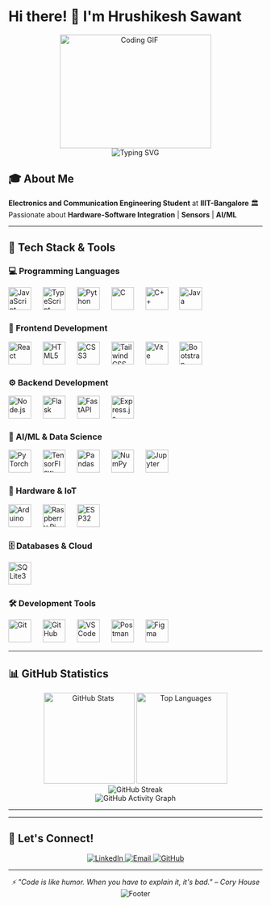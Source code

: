 # Hi there! 👋 I'm Hrushikesh Sawant

<div align="center">
  <img src="https://media.giphy.com/media/78XCFBGOlS6keY1Bil/giphy.gif" alt="Coding GIF" width="300" height="225" />
</div>

<div align="center">
  <img src="https://readme-typing-svg.herokuapp.com?font=Fira+Code&pause=1000&color=2196F3&center=true&vCenter=true&width=435&lines=Electronics+Engineering+Student;AI%2FML+Enthusiast;Hardware-Software+Integration" alt="Typing SVG" />
</div>

## 🎓 About Me
**Electronics and Communication Engineering Student** at **IIIT-Bangalore** 🏛️  
Passionate about **Hardware-Software Integration** | **Sensors** | **AI/ML**

---

## 🚀 Tech Stack & Tools

### 💻 Programming Languages
<div align="left">
  <img src="https://cdn.jsdelivr.net/gh/devicons/devicon/icons/javascript/javascript-original.svg" height="45" alt="JavaScript" title="JavaScript" />
  <img width="15" />
  <img src="https://cdn.jsdelivr.net/gh/devicons/devicon/icons/typescript/typescript-original.svg" height="45" alt="TypeScript" title="TypeScript" />
  <img width="15" />
  <img src="https://cdn.jsdelivr.net/gh/devicons/devicon/icons/python/python-original.svg" height="45" alt="Python" title="Python" />
  <img width="15" />
  <img src="https://cdn.jsdelivr.net/gh/devicons/devicon/icons/c/c-original.svg" height="45" alt="C" title="C" />
  <img width="15" />
  <img src="https://cdn.jsdelivr.net/gh/devicons/devicon/icons/cplusplus/cplusplus-original.svg" height="45" alt="C++" title="C++" />
  <img width="15" />
  <img src="https://cdn.jsdelivr.net/gh/devicons/devicon/icons/java/java-original.svg" height="45" alt="Java" title="Java" />
</div>

### 🎨 Frontend Development
<div align="left">
  <img src="https://cdn.jsdelivr.net/gh/devicons/devicon/icons/react/react-original.svg" height="45" alt="React" title="React" />
  <img width="15" />
  <img src="https://cdn.jsdelivr.net/gh/devicons/devicon/icons/html5/html5-original.svg" height="45" alt="HTML5" title="HTML5" />
  <img width="15" />
  <img src="https://cdn.jsdelivr.net/gh/devicons/devicon/icons/css3/css3-original.svg" height="45" alt="CSS3" title="CSS3" />
  <img width="15" />
  <img src="https://cdn.jsdelivr.net/gh/devicons/devicon/icons/tailwindcss/tailwindcss-original.svg" height="45" alt="Tailwind CSS" title="Tailwind CSS" />
  <img width="15" />
  <img src="https://cdn.jsdelivr.net/gh/devicons/devicon/icons/vitejs/vitejs-original.svg" height="45" alt="Vite" title="Vite" />
  <img width="15" />
  <img src="https://cdn.jsdelivr.net/gh/devicons/devicon/icons/bootstrap/bootstrap-original.svg" height="45" alt="Bootstrap" title="Bootstrap" />
</div>

### ⚙️ Backend Development
<div align="left">
  <img src="https://cdn.jsdelivr.net/gh/devicons/devicon/icons/nodejs/nodejs-original.svg" height="45" alt="Node.js" title="Node.js" />
  <img width="15" />
  <img src="https://cdn.jsdelivr.net/gh/devicons/devicon/icons/flask/flask-original.svg" height="45" alt="Flask" title="Flask" />
  <img width="15" />
  <img src="https://cdn.jsdelivr.net/gh/devicons/devicon/icons/fastapi/fastapi-original.svg" height="45" alt="FastAPI" title="FastAPI" />
  <img width="15" />
  <img src="https://cdn.jsdelivr.net/gh/devicons/devicon/icons/express/express-original.svg" height="45" alt="Express.js" title="Express.js" />
</div>

### 🤖 AI/ML & Data Science
<div align="left">
  <img src="https://cdn.jsdelivr.net/gh/devicons/devicon/icons/pytorch/pytorch-original.svg" height="45" alt="PyTorch" title="PyTorch" />
  <img width="15" />
  <img src="https://cdn.jsdelivr.net/gh/devicons/devicon/icons/tensorflow/tensorflow-original.svg" height="45" alt="TensorFlow" title="TensorFlow" />
  <img width="15" />
  <img src="https://cdn.jsdelivr.net/gh/devicons/devicon/icons/pandas/pandas-original.svg" height="45" alt="Pandas" title="Pandas" />
  <img width="15" />
  <img src="https://cdn.jsdelivr.net/gh/devicons/devicon/icons/numpy/numpy-original.svg" height="45" alt="NumPy" title="NumPy" />
  <img width="15" />
  <img src="https://cdn.jsdelivr.net/gh/devicons/devicon/icons/jupyter/jupyter-original.svg" height="45" alt="Jupyter" title="Jupyter" />
</div>

### 🔧 Hardware & IoT
<div align="left">
  <img src="https://cdn.jsdelivr.net/gh/devicons/devicon/icons/arduino/arduino-original.svg" height="45" alt="Arduino" title="Arduino" />
  <img width="15" />
  <img src="https://cdn.jsdelivr.net/gh/devicons/devicon/icons/raspberrypi/raspberrypi-original.svg" height="45" alt="Raspberry Pi" title="Raspberry Pi" />
  <img width="15" />
  <img src="https://img.shields.io/badge/ESP32-000000?style=for-the-badge&logo=espressif&logoColor=white" height="45" alt="ESP32" title="ESP32" />
</div>

### 🗄️ Databases & Cloud
<div align="left">
  <img src="https://cdn.jsdelivr.net/gh/devicons/devicon/icons/sqlite/sqlite-original.svg" height="45" alt="SQLite3" title="SQLite3" />
  <img width="15" />
</div>

### 🛠️ Development Tools
<div align="left">
  <img src="https://cdn.jsdelivr.net/gh/devicons/devicon/icons/git/git-original.svg" height="45" alt="Git" title="Git" />
  <img width="15" />
  <img src="https://cdn.jsdelivr.net/gh/devicons/devicon/icons/github/github-original.svg" height="45" alt="GitHub" title="GitHub" />
  <img width="15" />
  <img src="https://cdn.jsdelivr.net/gh/devicons/devicon/icons/vscode/vscode-original.svg" height="45" alt="VS Code" title="VS Code" />
  <img width="15" />
  <img src="https://cdn.jsdelivr.net/gh/devicons/devicon/icons/postman/postman-original.svg" height="45" alt="Postman" title="Postman" />
  <img width="15" />
  <img src="https://cdn.jsdelivr.net/gh/devicons/devicon/icons/figma/figma-original.svg" height="45" alt="Figma" title="Figma" />
</div>

---

## 📊 GitHub Statistics

<div align="center">
  <img src="https://github-readme-stats.vercel.app/api?username=Hrushi199&show_icons=true&theme=tokyonight&include_all_commits=true&count_private=true&hide_border=true&bg_color=0D1117" alt="GitHub Stats" height="180" />
  <img src="https://github-readme-stats.vercel.app/api/top-langs/?username=Hrushi199&layout=compact&theme=tokyonight&hide_border=true&bg_color=0D1117" alt="Top Languages" height="180" />
</div>

<div align="center">
  <img src="https://github-readme-streak-stats.herokuapp.com/?user=Hrushi199&theme=tokyonight&hide_border=true&background=0D1117" alt="GitHub Streak" />
</div>

<div align="center">
  <img src="https://github-readme-activity-graph.vercel.app/graph?username=Hrushi199&theme=tokyo-night&area=true&hide_border=true&bg_color=0D1117" alt="GitHub Activity Graph" />
</div>

---

<!-- ## 🎯 Current Focus -->
<!-- - 🔭 Working on **IoT-based Smart Systems** and **AI/ML projects** -->
<!-- - 🌱 Learning **Advanced Deep Learning** and **Computer Vision** -->
<!-- - 👯 Looking to collaborate on **Open Source Hardware/Software projects** -->
<!-- - 💡 Exploring **Edge Computing** and **Embedded AI** -->

---

## 💼 Let's Connect!
<div align="center">
  <a href="https://in.linkedin.com/in/hrushikesh-sawant-9a5102286" target="_blank">
    <img src="https://img.shields.io/badge/LinkedIn-0077B5?style=for-the-badge&logo=linkedin&logoColor=white&labelColor=0077B5" alt="LinkedIn" />
  </a>
  <a href="mailto:Hrushikesh.Sawant@iiitb.ac.in" target="_blank">
    <img src="https://img.shields.io/badge/Email-0078D4?style=for-the-badge&logo=microsoft-outlook&logoColor=white&labelColor=0078D4" alt="Email" />
  </a>
  <a href="https://github.com/Hrushi199" target="_blank">
    <img src="https://img.shields.io/badge/GitHub-181717?style=for-the-badge&logo=github&logoColor=white&labelColor=181717" alt="GitHub" />
  </a>
</div>

---

<div align="center">
  <i>⚡ "Code is like humor. When you have to explain it, it's bad." – Cory House</i>
</div>

<div align="center">
  <img src="https://capsule-render.vercel.app/api?type=waving&color=gradient&customColorList=12&height=120&section=footer" alt="Footer" />
</div>

